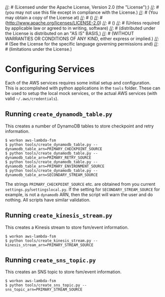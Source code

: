 [//]: # (Copyright 2016 Workiva Inc.)
[//]: # ()
[//]: # (Licensed under the Apache License, Version 2.0 (the "License");)
[//]: # (you may not use this file except in compliance with the License.)
[//]: # (You may obtain a copy of the License at)
[//]: # ()
[//]: # (http://www.apache.org/licenses/LICENSE-2.0)
[//]: # ()
[//]: # (Unless required by applicable law or agreed to in writing, software)
[//]: # (distributed under the License is distributed on an "AS IS" BASIS,)
[//]: # (WITHOUT WARRANTIES OR CONDITIONS OF ANY KIND, either express or implied.)
[//]: # (See the License for the specific language governing permissions and)
[//]: # (limitations under the License.)

# Configuring Services

Each of the AWS services requires some initial setup and configuration. This is accomplished with 
python applications in the `tools` folder. These can be used to setup the local mock services, or
the actual AWS services (with valid `~/.aws/credentials`).
    
## Running `create_dynamodb_table.py`
 
This creates a number of DynamoDB tables to store checkpoint and retry information.
 
    $ workon aws-lambda-fsm
    $ python tools/create_dynamodb_table.py --dynamodb_table_arn=PRIMARY_CHECKPOINT_SOURCE
    $ python tools/create_dynamodb_table.py --dynamodb_table_arn=PRIMARY_RETRY_SOURCE
    $ python tools/create_dynamodb_table.py --dynamodb_table_arn=PRIMARY_ENVIRONMENT_SOURCE
    $ python tools/create_dynamodb_table.py --dynamodb_table_arn=SECONDARY_STREAM_SOURCE
    
The strings `PRIMARY_CHECKPOINT_SOURCE` etc. are obtained from you current `settings.py`/`settingslocal.py`.
If the setting for `SECONDARY_STREAM_SOURCE` for example, is not a `dynamodb` ARN, then the script will
warn the user and do nothing. All scripts have similar validation.
    
## Running `create_kinesis_stream.py`
 
This creates a Kinesis stream to store fsm/event information.
 
    $ workon aws-lambda-fsm
    $ python tools/create_kinesis_stream.py --kinesis_stream_arn=PRIMARY_STREAM_SOURCE
    
## Running `create_sns_topic.py`
 
This creates an SNS topic to store fsm/event information.
 
    $ workon aws-lambda-fsm
    $ python tools/create_sns_topic.py --sns_topic_arn=PRIMARY_STREAM_SOURCE
    